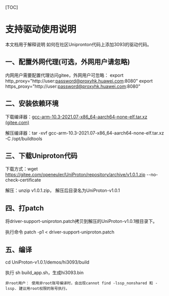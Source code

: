 [TOC]

# 支持驱动使用说明

本文档用于解释说明 如何在社区Unipronton代码上添加3093的驱动代码。

## 一、配置外网代理(可选，外网用户请忽略)

内网用户需要配置代理访问gitee，外网用户可忽略：
export http_proxy="http://user:password@proxyhk.huawei.com:8080"
export https_proxy="http://user:password@proxyhk.huawei.com:8080"

## 二、安装依赖环境

下载编译器：[gcc-arm-10.3-2021.07-x86_64-aarch64-none-elf.tar.xz (gitee.com)](https://gitee.com/link?target=https%3A%2F%2Fdeveloper.arm.com%2F-%2Fmedia%2FFiles%2Fdownloads%2Fgnu-a%2F10.3-2021.07%2Fbinrel%2Fgcc-arm-10.3-2021.07-x86_64-aarch64-none-elf.tar.xz)

解压编译器：tar -xvf gcc-arm-10.3-2021.07-x86_64-aarch64-none-elf.tar.xz -C /opt/buildtools

## 三、下载Uniproton代码

下载方式：wget https://gitee.com/openeuler/UniProton/repository/archive/v1.0.1.zip --no-check-certificate

解压：unzip v1.0.1.zip， 解压后目录名为UniProton-v1.0.1

## 四、打patch

将driver-support-uniproton.patch拷贝到解压的UniProton-v1.0.1根目录下。

执行命令 patch -p1 < driver-support-uniproton.patch

## 五、编译

cd UniProton-v1.0.1/demos/hi3093/build

执行 sh build_app.sh，生成hi3093.bin

```
非root用户： 使用非root账号编译时，会出现cannot find -lssp_nonshared 和 -lssp. 建议用root权限的账号执行。
```

